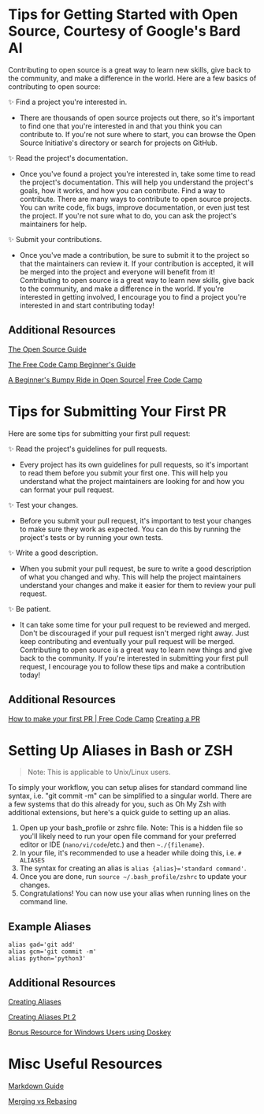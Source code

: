 # Tips for Getting Started with Open Source, Courtesy of Google's Bard AI

Contributing to open source is a great way to learn new skills, give back to the community, and make a difference in the world. Here are a few basics of contributing to open source:

✨ Find a project you're interested in. 
* There are thousands of open source projects out there, so it's important to find one that you're interested in and that you think you can contribute to. If you're not sure where to start, you can browse the Open Source Initiative's directory or search for projects on GitHub.

✨ Read the project's documentation. 
* Once you've found a project you're interested in, take some time to read the project's documentation. This will help you understand the project's goals, how it works, and how you can contribute.
Find a way to contribute. There are many ways to contribute to open source projects. You can write code, fix bugs, improve documentation, or even just test the project. If you're not sure what to do, you can ask the project's maintainers for help.

✨ Submit your contributions. 
* Once you've made a contribution, be sure to submit it to the project so that the maintainers can review it. If your contribution is accepted, it will be merged into the project and everyone will benefit from it!
Contributing to open source is a great way to learn new skills, give back to the community, and make a difference in the world. If you're interested in getting involved, I encourage you to find a project you're interested in and start contributing today!

## Additional Resources
[The Open Source Guide](https://opensource.guide/how-to-contribute/)

[The Free Code Camp Beginner's Guide](https://www.freecodecamp.org/news/how-to-contribute-to-open-source-projects-beginners-guide/)

[A Beginner's Bumpy Ride in Open Source| Free Code Camp](https://www.freecodecamp.org/news/a-beginners-very-bumpy-journey-through-the-world-of-open-source-4d108d540b39/)

# Tips for Submitting Your First PR

Here are some tips for submitting your first pull request:

✨ Read the project's guidelines for pull requests. 
* Every project has its own guidelines for pull requests, so it's important to read them before you submit your first one. This will help you understand what the project maintainers are looking for and how you can format your pull request.
  
✨ Test your changes. 
* Before you submit your pull request, it's important to test your changes to make sure they work as expected. You can do this by running the project's tests or by running your own tests.
  
✨ Write a good description. 
* When you submit your pull request, be sure to write a good description of what you changed and why. This will help the project maintainers understand your changes and make it easier for them to review your pull request.
  
✨ Be patient. 
* It can take some time for your pull request to be reviewed and merged. Don't be discouraged if your pull request isn't merged right away. Just keep contributing and eventually your pull request will be merged.
Contributing to open source is a great way to learn new things and give back to the community. If you're interested in submitting your first pull request, I encourage you to follow these tips and make a contribution today!

## Additional Resources

[How to make your first PR | Free Code Camp](https://www.freecodecamp.org/news/how-to-make-your-first-pull-request-on-github-3/)
[Creating a PR](https://docs.github.com/en/pull-requests/collaborating-with-pull-requests/proposing-changes-to-your-work-with-pull-requests/creating-a-pull-request) 


# Setting Up Aliases in Bash or ZSH

> Note: This is applicable to Unix/Linux users.

To simply your workflow, you can setup alises for standard command line syntax, i.e. "git commit -m" can be simplified to a singular world. There are a few systems that do this already for you, such as Oh My Zsh with additional extensions, but here's a quick guide to setting up an alias.

1. Open up your bash_profile or zshrc file. Note: This is a hidden file so you'll likely need to run your open file command for your preferred editor or IDE (`nano/vi/code`/etc.) and then `~./{filename}`.
2. In your file, it's recommended to use a header while doing this, i.e. `# ALIASES` 
3. The syntax for creating an alias is `alias {alias}='standard command'`.
4. Once you are done, run `source ~/.bash_profile/zshrc` to update your changes.
5. Congratulations! You can now use your alias when running lines on the command line.

## Example Aliases

```
alias gad='git add'
alias gcm='git commit -m'
alias python='python3'
```

## Additional Resources
[Creating Aliases](https://code2care.org/howto/create-alias-in-macos)

[Creating Aliases Pt 2](https://wpbeaches.com/make-an-alias-in-bash-or-zsh-shell-in-macos-with-terminal/)

[Bonus Resource for Windows Users using Doskey](https://winaero.com/how-to-set-aliases-for-the-command-prompt-in-windows/)


# Misc Useful Resources

[Markdown Guide](https://www.markdownguide.org/basic-syntax/#horizontal-rules)

[Merging vs Rebasing](https://www.geeksforgeeks.org/git-difference-between-merging-and-rebasing/)

